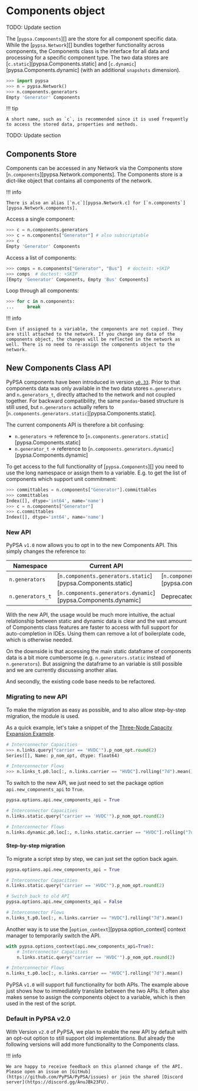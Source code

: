 # Components object

TODO: Update section

The [`pypsa.Components`][] are the store for all component specific data. While the [`pypsa.Network`][] bundles together functionality across components, the Components class is the interface for all data and processing for a specific component type. The two data stores are [`c.static`][pypsa.Components.static] and [`c.dynamic`][pypsa.Components.dynamic] (with an additional `snapshots` dimension).

``` py
>>> import pypsa
>>> n = pypsa.Network()
>>> n.components.generators
Empty 'Generator' Components
```

!!! tip

    A short name, such as `c`, is recommended since it is used frequently to access the stored data, properties and methods.

TODO: Update section

## Components Store

Components can be accessed in any Network via the Components store [`n.components`][pypsa.Network.components]. The Components store is a dict-like object that contains all components of the network.

!!! info

    There is also an alias [`n.c`][pypsa.Network.c] for [`n.components`][pypsa.Network.components].

Access a single component:
``` py
>>> c = n.components.generators
>>> c = n.components["Generator"] # also subscriptable
>>> c
Empty 'Generator' Components
```

Access a list of components:
``` py
>>> comps = n.components["Generator", "Bus"]  # doctest: +SKIP
>>> comps  # doctest: +SKIP
[Empty 'Generator' Components, Empty 'Bus' Components]
```

Loop through all components:
``` py
>>> for c in n.components:
...     break
```
!!! info

    Even if assigned to a variable, the components are not copied. They are still attached to the network. If you change any data of the components object, the changes will be reflected in the network as well. There is no need to re-assign the components object to the network.

## New Components Class API
PyPSA components have been introduced in version [`v0.33`](../release-notes.md#v0.33.0). Prior to that components data was only available in the two data stores `n.generators` and `n.generators_t`, directly attached to the network and not coupled together. For backward compatibility, the same `pandas`-based structure is still used, but `n.generators` actually refers to [`n.components.generators.static`][pypsa.Components.static].

The current components API is therefore a bit confusing:

- `n.generators` -> reference to [`n.components.generators.static`][pypsa.Components.static]
- `n.generator_t` -> reference to [`n.components.generators.dynamic`][pypsa.Components.dynamic]

To get access to the full functionality of [`pypsa.Components`][] you need to use the long namespace or assign them to a variable. E.g. to get the list of components which support unit commitment:

``` py
>>> committables = n.components["Generator"].committables
>>> committables
Index([], dtype='int64', name='name')
>>> c = n.components["Generator"]
>>> c.committables
Index([], dtype='int64', name='name')
```

### New API

PyPSA `v1.0` now allows you to opt in to the new Components API. This simply changes the reference to:

| Namespace | Current API | Opt-in API |
|-----------|--------------|------------|
| `n.generators` | [`n.components.generators.static`][pypsa.Components.static] | [`n.components.generators`][pypsa.components.Components] |
| `n.generators_t` | [`n.components.generators.dynamic`][pypsa.Components.dynamic] | Deprecated |

With the new API, the usage would be much more intuitive, the actual relationship between static and dynamic data is clear and the vast amount of Components class features are faster to access with full support for auto-completion in IDEs. Using them can remove a lot of boilerplate code, which is otherwise needed.

On the downside is that accessing the main static dataframe of components data is a bit more cumbersome (e.g. `n.generators.static` instead of `n.generators`). But assigning the dataframe to an variable is still possible and we are currently discussing another alias.

And secondly, the existing code base needs to be refactored. 

### Migrating to new API
To make the migration as easy as possible, and to also allow step-by-step migration, the <!-- md:guide options.md --> module is used.

As a quick example, let's take a snippet of the [Three-Node Capacity Expansion Example](../examples/3-node-cem.ipynb).

``` py
# Interconnector Capacities
>>> n.links.query("carrier == 'HVDC'").p_nom_opt.round(2)
Series([], Name: p_nom_opt, dtype: float64)

# Interconnector Flows
>>> n.links_t.p0.loc[:, n.links.carrier == "HVDC"].rolling("7d").mean()  # doctest: +SKIP
```

To switch to the new API, we just need to set the package option `api.new_components_api` to `True`.

``` py
pypsa.options.api.new_components_api = True

# Interconnector Capacities
n.links.static.query("carrier == 'HVDC'").p_nom_opt.round(2)

# Interconnector Flows
n.links.dynamic.p0.loc[:, n.links.static.carrier == "HVDC"].rolling("7d").mean()
```

#### Step-by-step migration
To migrate a script step by step, we can just set the option back again.

``` py
pypsa.options.api.new_components_api = True

# Interconnector Capacities
n.links.static.query("carrier == 'HVDC'").p_nom_opt.round(2)

# Switch back to old API
pypsa.options.api.new_components_api = False

# Interconnector Flows
n.links_t.p0.loc[:, n.links.carrier == "HVDC"].rolling("7d").mean()
```

Another way is to use the [`option_context`][pypsa.option_context] context manager to temporarily switch the API.

``` py
with pypsa.options_context(api.new_components_api=True):
    # Interconnector Capacities
    n.links.static.query("carrier == 'HVDC'").p_nom_opt.round(2)

# Interconnector Flows
n.links_t.p0.loc[:, n.links.carrier == "HVDC"].rolling("7d").mean()
```

PyPSA `v1.0` will support full functionality for both APIs. The example above just shows how to immediately translate between the two APIs. It often also makes sense to assign the components object to a variable, which is then used in the rest of the script.

### Default in PyPSA v2.0

With Version `v2.0` of PyPSA, we plan to enable the new API by default with an opt-out option to still support old implementations. But already the following versions will add more functionality to the Components class.

!!! info

    We are happy to receive feedback on this planned change of the API. Please open an issue on [GitHub](https://github.com/PyPSA/PyPSA/issues) or join the shared [Discord server](https://discord.gg/AnuJBk23FU).